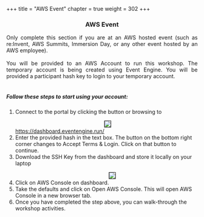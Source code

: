 +++
title = "AWS Event"
chapter = true
weight = 302
+++

<center><h3>AWS Event</h3></center>

<div style="text-align: justify">
  Only complete this section if you are at an AWS hosted event (such as re:Invent, AWS Summits, Immersion Day, or any other event hosted by an AWS employee).
  <br/><br/>
  You will be provided to an AWS Account to run this workshop. The temporary account is being created using Event Engine. You will be provided a participant hash key to login to your temporary account.<br/><br/>
</div>
<div style="text-align: left">
  <h5>Follow these steps to start using your account:</h5>
  <ol>
    <li>Connect to the portal by clicking the button or browsing to <a href="https://dashboard.eventengine.run/">https://dashboard.eventengine.run/</a><img src="/images/ee.png" style="margin:15px 0px; border:1px solid black"/></li>
    <li>Enter the provided hash in the text box. The button on the bottom right corner changes to Accept Terms & Login. Click on that button to continue.</li>
    <li>Download the SSH Key from the dashboard and store it locally on your laptop</li>
    <li>Click on AWS Console on dashboard.<img src="/images/ee2.png" style="margin:15px 0px; border:1px solid black"/></li>
    <li>Take the defaults and click on Open AWS Console. This will open AWS Console in a new browser tab.</li>
    <li>Once you have completed the step above, you can walk-through the workshop activities.</li>
  </ol>
</div>